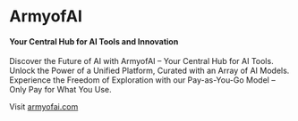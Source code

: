 # ArmyofAI

#### Your Central Hub for AI Tools and Innovation

Discover the Future of AI with ArmyofAI – Your Central Hub for AI Tools. Unlock the Power of a Unified Platform, Curated with an Array of AI Models. Experience the Freedom of Exploration with our Pay-as-You-Go Model – Only Pay for What You Use.

Visit [armyofai.com](https://armyofai.com)
